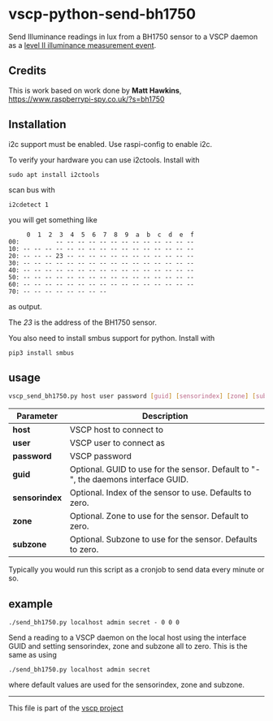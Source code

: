 # vscp-python-send-bh1750

Send Illuminance readings in lux from a BH1750 sensor to a VSCP daemon as a [level II illuminance measurement event](https://grodansparadis.github.io/vscp-doc-spec/#/./class2.measurement_str?id=type25).

## Credits

This is work based on work done by **Matt Hawkins**, https://www.raspberrypi-spy.co.uk/?s=bh1750

## Installation

i2c support must be enabled. Use raspi-config to enable i2c.

To verify your hardware you can use i2ctools. Install with

```
sudo apt install i2ctools
```

scan bus with

```
i2cdetect 1
```

you will get something like

```
     0  1  2  3  4  5  6  7  8  9  a  b  c  d  e  f
00:          -- -- -- -- -- -- -- -- -- -- -- -- -- 
10: -- -- -- -- -- -- -- -- -- -- -- -- -- -- -- -- 
20: -- -- -- 23 -- -- -- -- -- -- -- -- -- -- -- -- 
30: -- -- -- -- -- -- -- -- -- -- -- -- -- -- -- -- 
40: -- -- -- -- -- -- -- -- -- -- -- -- -- -- -- -- 
50: -- -- -- -- -- -- -- -- -- -- -- -- -- -- -- -- 
60: -- -- -- -- -- -- -- -- -- -- -- -- -- -- -- -- 
70: -- -- -- -- -- -- -- -- 

```

as output.

The _23_ is the address of the BH1750 sensor.

You also need to install smbus support for python. Install with

```
pip3 install smbus
```



## usage

```bash
vscp_send_bh1750.py host user password [guid] [sensorindex] [zone] [subzone]
```

| Parameter | Description |
|----------|-------------|
| **host**     | VSCP host to connect to |
| **user**     | VSCP user to connect as |
| **password** | VSCP password |
| **guid**     | Optional. GUID to use for the sensor. Default to "-", the daemons interface GUID. |
| **sensorindex** | Optional. Index of the sensor to use. Defaults to zero. |
| **zone**     | Optional. Zone to use for the sensor. Default to zero. |
| **subzone**  | Optional. Subzone to use for the sensor. Defaults to zero. |

Typically you would run this script as a cronjob to send data every minute or so.


## example

```
./send_bh1750.py localhost admin secret - 0 0 0
```

Send a reading to a VSCP daemon on the local host using the interface GUID and setting sensorindex, zone and subzone all to zero. This is the same as using

```
./send_bh1750.py localhost admin secret
```

where default values are used for the sensorindex, zone and subzone.

---

This file is part of the [vscp project](https://www.vscp.org)